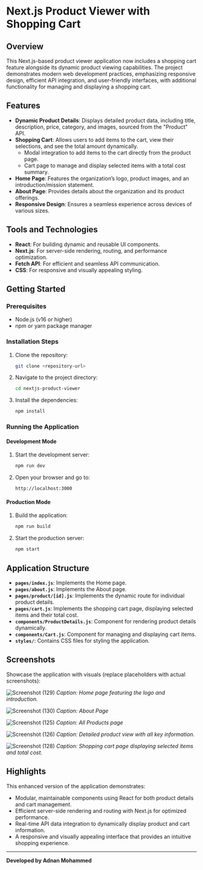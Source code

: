 # Next.js Product Viewer with Shopping Cart

## Overview
This Next.js-based product viewer application now includes a shopping cart feature alongside its dynamic product viewing capabilities. The project demonstrates modern web development practices, emphasizing responsive design, efficient API integration, and user-friendly interfaces, with additional functionality for managing and displaying a shopping cart.

## Features
- **Dynamic Product Details**: Displays detailed product data, including title, description, price, category, and images, sourced from the "Product" API.
- **Shopping Cart**: Allows users to add items to the cart, view their selections, and see the total amount dynamically.
  - Modal integration to add items to the cart directly from the product page.
  - Cart page to manage and display selected items with a total cost summary.
- **Home Page**: Features the organization’s logo, product images, and an introduction/mission statement.
- **About Page**: Provides details about the organization and its product offerings.
- **Responsive Design**: Ensures a seamless experience across devices of various sizes.

## Tools and Technologies
- **React**: For building dynamic and reusable UI components.
- **Next.js**: For server-side rendering, routing, and performance optimization.
- **Fetch API**: For efficient and seamless API communication.
- **CSS**: For responsive and visually appealing styling.

## Getting Started
### Prerequisites
- Node.js (v16 or higher)
- npm or yarn package manager

### Installation Steps
1. Clone the repository:
   ```bash
   git clone <repository-url>
   ```
2. Navigate to the project directory:
   ```bash
   cd nextjs-product-viewer
   ```
3. Install the dependencies:
   ```bash
   npm install
   ```

### Running the Application
#### Development Mode
1. Start the development server:
   ```bash
   npm run dev
   ```
2. Open your browser and go to:
   ```
   http://localhost:3000
   ```

#### Production Mode
1. Build the application:
   ```bash
   npm run build
   ```
2. Start the production server:
   ```bash
   npm start
   ```

## Application Structure
- **`pages/index.js`**: Implements the Home page.
- **`pages/about.js`**: Implements the About page.
- **`pages/product/[id].js`**: Implements the dynamic route for individual product details.
- **`pages/cart.js`**: Implements the shopping cart page, displaying selected items and their total cost.
- **`components/ProductDetails.js`**: Component for rendering product details dynamically.
- **`components/Cart.js`**: Component for managing and displaying cart items.
- **`styles/`**: Contains CSS files for styling the application.

## Screenshots
Showcase the application with visuals (replace placeholders with actual screenshots):

![Screenshot (129)](https://github.com/user-attachments/assets/0795817f-ac37-43f1-b893-f49560cda540)
*Caption: Home page featuring the logo and introduction.*

![Screenshot (130)](https://github.com/user-attachments/assets/b7ccf0df-ddb5-4f43-add7-3d2379e2e1ef)
*Caption: About Page*

![Screenshot (125)](https://github.com/user-attachments/assets/47c6bc79-fd40-4021-89ec-63ab51ee28e7)
*Caption: All Products page*

![Screenshot (126)](https://github.com/user-attachments/assets/3da39e0e-22c7-4462-90f8-9e6331f462d9)
*Caption: Detailed product view with all key information.*

![Screenshot (128)](https://github.com/user-attachments/assets/ff207b7f-8ad6-4d04-89f0-a8e09807004c)
*Caption: Shopping cart page displaying selected items and total cost.*

## Highlights
This enhanced version of the application demonstrates:
- Modular, maintainable components using React for both product details and cart management.
- Efficient server-side rendering and routing with Next.js for optimized performance.
- Real-time API data integration to dynamically display product and cart information.
- A responsive and visually appealing interface that provides an intuitive shopping experience.

---

**Developed by Adnan Mohammed**
